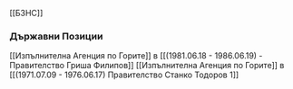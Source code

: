 [[БЗНС]]

### Държавни Позиции
[[Изпълнителна Агенция по Горите]] в [[(1981.06.18 - 1986.06.19) - Правителство Гриша Филипов]]
[[Изпълнителна Агенция по Горите]] в [[(1971.07.09 - 1976.06.17) Правителство Станко Тодоров 1]]